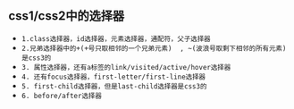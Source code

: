 ## css1/css2中的选择器
* `1.class选择器，id选择器，元素选择器，通配符，父子选择器`
* `2.兄弟选择器中的+(+号只取相邻的一个兄弟元素)  , ~(波浪号取剩下相邻的所有元素)是css3的`
* `3. 属性选择器，还有a标签的link/visited/active/hover选择器`
* `4. 还有focus选择器，first-letter/first-line选择器`
* `5. first-child选择器，但是last-child选择器是css3的`
* `6. before/after选择器`
